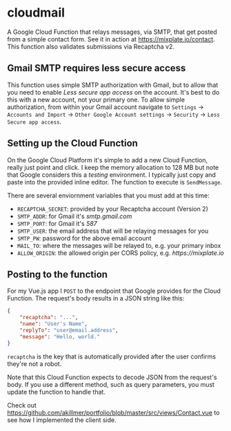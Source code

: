 # cloudmail
A Google Cloud Function that relays messages, via SMTP, that get posted from a simple contact form. See it in action at https://mixplate.io/contact. This function also validates submissions via Recaptcha v2.

## Gmail SMTP requires less secure access
This function uses simple SMTP authorization with Gmail, but to allow that you need to enable _Less secure app access_ on the account. It's best to do this with a new account, not your primary one. To allow simple authorization, from within your Gmail account navigate to `Settings` → `Accounts and Import` → `Other Google Account settings` → `Security` → `Less Secure app access`.

## Setting up the Cloud Function
On the Google Cloud Platform it's simple to add a new Cloud Function, really just point and click. I keep the memory allocation to 128 MB but note that Google considers this a _testing_ environment. I typically just copy and paste into the provided inline editor. The function to execute is `SendMessage`.

There are several enviornment variables that you must add at this time:

- `RECAPTCHA_SECRET`: provided by your Recaptcha account (Version 2)
- `SMTP_ADDR`: for Gmail it's _smtp.gmail.com_
- `SMTP_PORT`: for Gmail it's _587_
- `SMTP_USER`: the email address that will be relaying messages for you
- `SMTP_PW`: password for the above email account
- `MAIL_TO`: where the messages will be relayed to, e.g. your primary inbox
- `ALLOW_ORIGIN`: the allowed origin per CORS policy, e.g. _https://mixplate.io_

## Posting to the function
For my Vue.js app I `POST` to the endpoint that Google provides for the Cloud Function. The request's body results in a JSON string like this:

```json
{
    "recaptcha": "...",
    "name": "User's Name",
    "replyTo": "user@email.address",
    "message": "Hello, world."
}
```

`recaptcha` is the key that is automatically provided after the user confirms they're not a robot.

Note that this Cloud Function expects to decode JSON from the request's body. If you use a different method, such as query parameters, you must update the function to handle that.

Check out https://github.com/akillmer/portfolio/blob/master/src/views/Contact.vue to see how I implemented the client side.
